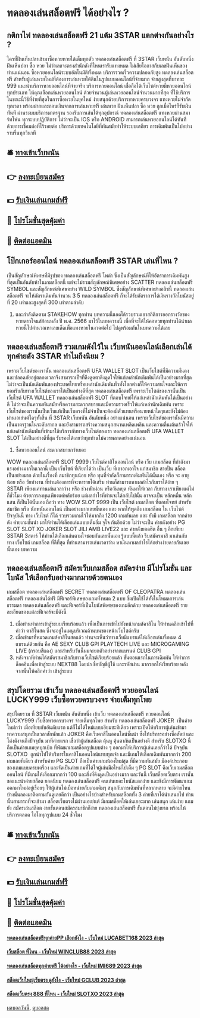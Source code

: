 # ทดลองเล่นสล็อตฟรี ได้อย่างไร ?
## กติกาไพ่ ทดลองเล่นสล็อตฟรี 21 แต้ม 3STAR แตกต่างกันอย่างไร ?
ใครที่ฝันเห็นปลาเข้ามาซื้อหวยหวยได้เต็มทุกตัว ทดลองเล่นสล็อตฟรี ที่ 3STAR เว็บพนัน อันดับหนึ่ง ฝันเห็นปลา ซื้อ หวย ไม่ว่าเลขจะตรงสำนักดังที่ไหนเรารับแทงหมด ไม่เสียโอกาสกับเลขฝันเห็นของท่านแน่นอน ซื้อหวยออนไลน์ระบบอัตโนมัติทั้งหมด บริการรวดเร็วความปลอดภัยสูง ทดลองเล่นสล็อตฟรี สำหรับผู้เล่นหวยใหม่ที่ต้องการเล่นหวยใต้ดินในรูปแบบออนไลน์ที่จ่ายมาก จ่ายสูงสุดที่บาทละ 999 แนะนำบริการหวยออนไลน์ที่จ่ายจริง บริการหวยออนไลน์ เชื่อถือได้เว็บไซต์หวยมีหวยออนไลน์ทุกประเภท ให้คุณเลือกเล่นหวยออนไลน์ ด้วยจำนวนผู้เล่นหวยออนไลน์จำนวนมากที่สุด ที่ใช้บริการในขณะนี้วิธีที่ง่ายที่สุดในการซื้อหวยในยุคใหม่ ง่ายสนุกด้วยบริการขาหวยครบวงจร แทงหวยไม่จำกัดทุกเวลา พร้อมฝากและถอนเงินจากการเล่นหวยฟรี เล่นหวย ฝันเห็นปลา ซื้อ หวย ถูกเมื่อไหร่ก็รับเงินทันที ผ่านระบบบริการมาตรฐาน รองรับการเล่นได้ทุกอุปกรณ์ ทดลองเล่นสล็อตฟรี แทงหวยผ่านสมาร์ทโฟน ทุกระบบปฏิบัติการ ไม่ว่าจะเป็น IOS หรือ ANDROID สามารถเล่นหวยออนไลน์ได้ทันที ด้วยการเชื่อมต่อที่ไร้รอยต่อ บริการด้วยเทคโนโลยีที่ทันสมัยทำให้ระบบเสถียร การเดิมพันเป็นไปอย่างราบรื่นทุกวินาที

## 🛎 [ทางเข้าเว็บพนัน](https://bit.ly/3SdLNi2)
## 👉 [ลงทะเบียนสมัคร](https://bit.ly/3SdLNi2)
## 💵 [รับเงินเล่นเกมส์ฟรี](https://bit.ly/3dyRKHj)
## 👑 [โปรโมชั่นสุดคุ้มค่า](https://bit.ly/3dyRKHj)
## 📱 [ติดต่อแอดมิน](https://bit.ly/3dyRKHj)

## โป๊กเกอร์ออนไลน์ ทดลองเล่นสล็อตฟรี 3STAR เล่นที่ไหน ?
เป็นสัญลักษณ์พิเศษที่มีรูปของ ทดลองเล่นสล็อตฟรี โพดำ ซึ่งเป็นสัญลักษณ์ที่ให้อัตราการเดิมพันสูงที่สุดเป็นอันดับห้าในเกมสล็อตนี้ แต่จะไม่รวมสัญลักษณ์พิเศษอย่าง SCATTER ทดลองเล่นสล็อตฟรี SYMBOL และสัญลักษณ์พิเศษอย่าง WILD SYMBOL ซึ่งสัญลักษณ์พิเศษอย่างอลิซนี้ ทดลองเล่นสล็อตฟรี จะให้อัตราเดิมพันจำนวน 3 5 ทดลองเล่นสล็อตฟรี ก็จะได้รับอัตราการได้เงินรางวัลโบนัสอยู่ที่ 20 เท่าและสูงสุดที่ 300 เท่าตามลำดับ
1. และกำลังติดตาม STAKEHOW ทุกท่าน บทความนี้แอดได้รวบรวมเอาสถิติการออกรางวัลของ หวยดาวโจนส์ย้อนหลัง ปี พ.ศ. 2566 มาไว้ในบทความนี้ เพื่อที่จะได้ให้คอหวยทุกท่านได้นำผลหวยนี้ไปคำนวณหาเลขเด็ดเพื่อแทงหวยในงวดต่อไป ไปดูพร้อมกันในบทความได้เลย

## ทดลองเล่นสล็อตฟรี รวมเกมดังไว้ใน เว็บพนันออนไลน์เลือกเล่นได้ทุกค่ายดัง 3STAR ทำไมถึงนิยม ?
เพราะเว็บไซต์ของเรานั้น ทดลองเล่นสล็อตฟรี UFA WALLET SLOT เป็นเว็บไซต์ที่มีความมั่นคงและปลอดภัยอยู่ตลอดเวลาจึงสามารถเป็ฯที่ดึงดูดตาดึงดูดใจให้แก่เหล่านักเดิมพันได้เป็นอย่างมากที่สุด ไม่ว่าจะเป็นนักเดิมพันของประเทศไทยหรือเหล่านักเดิมพันทั่วทั้งโลกต่างก็ให้ความสนใจและให้การยอมรับกับทางเว็บไซต์ของเราได้เป็นอย่างดีที่สุด ทดลองเล่นสล็อตฟรี เพราะเว็บไซต์ของเรานั้นเป็นเว็บไซต์ UFA WALLET ทดลองเล่นสล็อตฟรี SLOT ที่ตอบโจทย์ให้แก่เหล่านักเดิมพันได้เป็นอย่างดี ไม่ว่าจะเป็นความทันสมัยหรือความสะดวกสบายและมีความรวดเร็วให้แก่เหล่านักเดิมพัน เพราะเว็บไซต์ของเรานั้นเป็นเว็บแท้เป็นเว็บตรงที่ไม่จำเป็นจะต้องมีตัวแทนหรือนายหน้าใดๆและยังไม่ต้องผ่านเอเย่นต์ใดๆทั้งสิ้น ที่ 3STAR เว็บพนัน อันดับหนึ่ง อย่างแน่นอน เพราะเว็บไซต์ของเรานั้นมีความเป็นมาตรฐานในระดับสากล และยังสามารถสร้างความสนุกสนานเพลิดเพลิน และความตื่นเต้นเร้าใจให้แก่เหล่านักเดิมพันที่เข้ามาใช้บริการกับทางเว็บไซต์ของเรา ทดลองเล่นสล็อตฟรี UFA WALLET SLOT ได้เป็นอย่างดีที่สุด รับรองได้เลยว่าทุกท่านไม่ควรพลาดอย่างแน่นอน
1. ซื้อหวยออนไลน์ สะดวกสบายกว่าเยอะ

WOW ทดลองเล่นสล็อตฟรี SLOT 9999 เว็บไซต์คาสิโนออนไลน์ หรือ เว็บ เกมสล็อต ที่กำลังมาแรงอย่างมากในเวลานี้ เป็น เว็บไซต์ ที่เรียกได้ว่า เป็นเว็บ ที่เอาอกเอาใจ แก่สมาชิก สายปั่น สล็อต เป็นอย่างมาก ด้วยในเรื่องที่ สมาชิกทุนน้อย หรือ ทุนที่จำกัดก็สามารถเดิมพันได้นั้นเอง หรือ จะ อายุน้อย หรือ วัยทำงาน ที่ท่านต้องการที่จะหารายได้เสริม ท่านก็สามารถหาผลกำไรกับเราได้ง่าย ๆ 3STAR เพียงแค่ท่านเล่นเวลาว่าง หรือ ช่วงพักผ่อน หรือวันหยุด หันมาให้เวลา กับทาง เราเพียงแค่ไม่กี่ชั่วโมง ด้วยการลงทุนเพียงแค่หลักร้อย แต่ผลกำไรที่ท่านจะได้กลับไปนั้น อาจจะเป็น หลักหมื่น หลักแสน ก็เป็นได้นั้นเอง ถือว่า ทาง WOW SLOT 9999 เป็น เว็บไซต์ เกมสล็อต ที่ตอบโจทย์ สำหรับสมาชิก หรือ นักพนันออนไลน์ เป็นอย่างมากเลยนั้นเอง และ หากให้พูดถึง เกมสล็อต ใน เว็บไซต์ ปัจจุบันนี้ ทาง เว็บไซต์ ก็ได้ รวบรวมเกมไว้ให้มากถึง 1200 เกมกันเลย และ ยังมี เกมสล็อต จากค่ายดัง ค่ายเกมชั้นนำ มาให้ท่านได้เลือกเล่นแบบเต็มอิ่ม จุใจ กันอีกด้วย ไม่ว่าจะเป็น ค่ายดังอย่าง PG SLOT SLOT XO JOKER SLOT JILI AMB LIVE22 และ ค่ายดังยอดฮิต อื่น ๆ อีกเพียบ 3STAR 3สตาร์ ให้ท่านได้เลือกเล่นตามใจชอบกันเลยนั้นเอง รู้แบบนี้แล้ว รีบสมัครมาสิ มาเล่นกับ ทาง เว็บไซต์ เกมสล็อต ที่ดีที่สุด ที่ท่านสามารถเล่นเวลาว่าง หาเงินหาผลกำไรได้อย่างง่ายดายกันเลยนั้นเอง
บทความ

## ทดลองเล่นสล็อตฟรี สมัครเว็บเกมสล็อต สมัครง่าย มีโปรโมชั่น และ โบนัส ให้เลือกรับอย่างมากมายด้วยตนเอง
เกมสล็อต ทดลองเล่นสล็อตฟรี SECRET ทดลองเล่นสล็อตฟรี OF CLEOPATRA ทดลองเล่นสล็อตฟรี ทดลองเล่นได้ฟรี มีฟีเจอร์พิเศษของเกมทั้งหมด 2 แบบ ซึ่งเปิดใช้ได้ทั้งในโหมดการเล่นธรรมดา ทดลองเล่นสล็อตฟรี และฟีเจอร์ที่เป็นโบนัสพิเศษของเกมอีกด้วย ทดลองเล่นสล็อตฟรี รายละเอียดของแต่ละฟีเจอร์จะมีดังนี้
1. เมื่อท่านทำการเข้าสู่ระบบเรียบร้อยแล้ว เพื่อเป็นการเข้าไปยังหน้าเกมส์คาสิโน ให้ท่านคลิกเข้าไปที่คำว่า คาสิโนสด ซึ่งจะอยู่ในเมนูบริเวณด้านบนของหน้าเว็บไซต์ครับ
2. เมื่อเข้ามาที่หมวดเกมส์คาสิโนสดแล้ว ท่านจะเห็นว่าทางเว็บมีแบรนด์ให้เลือกเล่นทั้งหมด 4 แบรนด์ด้วยกัน คือ AE SEXY CLUB GPI PLAYTECH LIVE และ MICROGAMING LIVE (กรอบสีแดง) และสำหรับวันนี้ผมจะยกตัวอย่างจากแบรนด์ CLUB GPI
3. หลังจากที่ท่านได้สมัครสมาชิกกับทางเว็บไซต์เรียบร้อยแล้ว ขั้นตอนแรกในการเดิมพัน ให้ทำการล็อคอินเพื่อเข้าสู่ระบบ NEXT88 โดยนำ ชื่อบัญชีผู้ใช้ และรหัสผ่าน มากรอกให้เรียบร้อย หลังจากนั้นให้คลิกคำว่า เข้าสู่ระบบ

## สรุปโดยรวม เข้าเว็บ ทดลองเล่นสล็อตฟรี หวยออนไลน์ LUCKY999 เว็บซื้อหวยครบวงจร จ่ายเต็มทุกโพย
สรุปโดยรวม ที่ 3STAR เว็บพนัน อันดับหนึ่ง เข้าเว็บ ทดลองเล่นสล็อตฟรี หวยออนไลน์ LUCKY999 เว็บซื้อหวยครบวงจร จ่ายเต็มทุกโพย สำหรับ ทดลองเล่นสล็อตฟรี JOKER  เป็นค่ายใหม่กว่า เมื่อเทียบกับอันดับแรก แต่ก็ไม่ได้ใหม่แบบเอียมซะทีเดียว เพราะเปิดให้บริการผู้เล่นเข้ามาหาความสนุกเป็นเวลาสักพักแล้ว JOKER คือเว็บคาสิโนออนไลน์ชั้นนำ ซึ่งให้บริการอย่างซื่อสัตย์ และโด่งดังจนถึงปัจจุบัน
มาที่ค่ายแรก เชื่อว่าผู้เล่นสล็อต คุ้นหู คุ้นตากันเป็นอย่างดี สำหรับ SLOTXO นี่ถือเป็นค่ายเกมยุคบุกเบิก ที่พัฒนาเกมสล็อตรูปแบบต่าง ๆ ออกมาให้บริการผู้เล่นเลยก็ว่าได้ ปัจจุบัน SLOTXO  ถูกนำไปให้บริการในคาสิโนออนไลน์แทบทุกเจ้า และมีเกมให้เลือกเดิมพันมากกว่า 200 เกมเลยทีเดียว
สำหรับค่าย PG SLOT ถือเป็นค่ายเกมน้องใหม่สุด ที่มีความทันสมัย มีองค์ประกอบของเกมแบบครบเครื่อง และจัดเป็นค่ายเกมที่ได้ใจผู้เล่นมือใหม่ไปเต็ม ๆ PG SLOT คือเว็บเกมสล็อตออนไลน์ ที่มีเกมให้เลือกมากกว่า 100 และสิ่งที่ดึงดูดเป็นอย่างมาก
และวันนี้ เว็บสล็อตเว็บตรง เรานั้นขอแนะนำค่ายสล็อต ยอดนิยม ทดลองเล่นสล็อตฟรี คนเล่นเยอะโบนัสแตกง่าย และยังมีการพัฒนาเกมออกมาใหม่อยู่เรื่อยๆ ให้ผู้เล่นไม่เบื่อหน่ายกับเกมเดิมๆ สนุกกับการเดิมพันที่หลากหลาย จะมีค่ายไหนบ้างนั้นลองมาติดตามกันดูเลยดีกว่า
เป็นอย่างไรบ้างสำหรับเกมสล็อตทั้ง 3 ค่ายที่เราได้นำเสนอไป ท่านนั้นสามารถที่จะเข้ามา สล็อตเว็บตรงไม่ผ่านเอเย่นต์ มีเกมสล็อตให้เล่นเยอะมาก เล่นสนุก เล่นง่าย แถมยัง สมัครเล่นสล็อต ง่ายขั้นตอนสมัครสมาชิกก็ง่าย ทดลองเล่นสล็อตฟรี ขั้นตอนไม่ยุ่งยาก พร้อมให้บริการตลอด ไฮโลทุกรูปแบบ 24 ชั่วโมง

## 🛎 [ทางเข้าเว็บพนัน](https://bit.ly/3SdLNi2)
## 👉 [ลงทะเบียนสมัคร](https://bit.ly/3SdLNi2)
## 💵 [รับเงินเล่นเกมส์ฟรี](https://bit.ly/3dyRKHj)
## 👑 [โปรโมชั่นสุดคุ้มค่า](https://bit.ly/3dyRKHj)
## 📱 [ติดต่อแอดมิน](https://bit.ly/3dyRKHj)

#### [ทดลองเล่นสล็อตฟรีทุกค่ายPP เลือกยังไง - เว็บใหม่ LUCABET168 2023 ล่าสุด](https://atom.io/themes/ทดลองเล่นสล็อตฟรีทุกค่ายpp%20เลือกยังไง%20-%20เว็บใหม่%20lucabet168%202023%20ล่าสุด)
#### [เว็บสล็อต ที่ไหน - เว็บใหม่ WINCLUB88 2023 ล่าสุด](https://atom.io/themes/เว็บสล็อต%20ที่ไหน%20-%20เว็บใหม่%20winclub88%202023%20ล่าสุด)
#### [ทดลองเล่นสล็อตทุกค่ายฟรี ได้อย่างไร - เว็บใหม่ IMI689 2023 ล่าสุด](https://atom.io/themes/ทดลองเล่นสล็อตทุกค่ายฟรี%20ได้อย่างไร%20-%20เว็บใหม่%20imi689%202023%20ล่าสุด)
#### [สล็อตเว็บใหญ่เว็บตรง ดูยังไง - เว็บใหม่ GCLUB 2023 ล่าสุด](https://atom.io/themes/สล็อตเว็บใหญ่เว็บตรง%20ดูยังไง%20-%20เว็บใหม่%20gclub%202023%20ล่าสุด)
#### [สล็อตเว็บตรง 888 ที่ไหน - เว็บใหม่ SLOTXO 2023 ล่าสุด](https://atom.io/themes/สล็อตเว็บตรง%20888%20ที่ไหน%20-%20เว็บใหม่%20slotxo%202023%20ล่าสุด)

[ผลบอลวันนี้](https://siamsport.tv "ผลบอลวันนี้"), [ดูบอลสด](https://siamsport.tv/ดูบอลสด "ดูบอลสด")